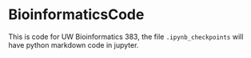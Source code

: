 # BioinformaticsCode
This is code for UW Bioinformatics 383, the file `.ipynb_checkpoints` will have python markdown code in jupyter.
